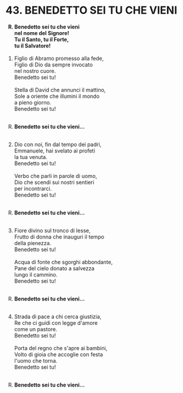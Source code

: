 # 43. BENEDETTO SEI TU CHE VIENI
<ol>
  <b><li type="A" value="18">Benedetto sei tu che vieni<br>
    nel nome del Signore!<br>
    Tu il Santo, tu il Forte,<br>
    tu il Salvatore!</li></b><br>

  <li value="1">Figlio di Abramo promesso alla fede,<br>
    Figlio di Dio da sempre invocato<br>
    nel nostro cuore.<br>
    Benedetto sei tu!<br><br>
    Stella di David che annunci il mattino,<br>
    Sole a oriente che illumini il mondo<br>
    a pieno giorno.<br>
    Benedetto sei tu!</li><br>
  
  <b><li type="A" value="18">Benedetto sei tu che vieni...</li><br></b>
  
  <li value="2">Dio con noi, fin dal tempo dei padri,<br>
    Emmanuele, hai svelato ai profeti<br>
    la tua venuta.<br>
    Benedetto sei tu!<br><br>
    Verbo che parli in parole di uomo,<br>
    Dio che scendi sui nostri sentieri<br>
    per incontrarci.<br>
    Benedetto sei tu!</li><br>

  <b><li type="A" value="18">Benedetto sei tu che vieni...</li><br></b>
  
  <li value="3">Fiore divino sul tronco di Iesse,<br>
    Frutto di donna che inauguri il tempo<br>
    della pienezza.<br>
    Benedetto sei tu!<br><br>
    Acqua di fonte che sgorghi abbondante,<br>
    Pane del cielo donato a salvezza<br>
    lungo il cammino.<br>
    Benedetto sei tu!</li><br>

  <b><li type="A" value="18">Benedetto sei tu che vieni...</li><br></b>
  
  <li value="4">Strada di pace a chi cerca giustizia,<br>
    Re che ci guidi con legge d'amore<br>
    come un pastore.<br>
    Benedetto sei tu!<br><br>
    Porta del regno che s'apre ai bambini,<br>
    Volto di gioia che accoglie con festa<br>
    l'uomo che torna.<br>
    Benedetto sei tu!</li><br>

  <b><li type="A" value="18">Benedetto sei tu che vieni...</li><br></b>
</ol>
